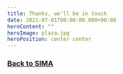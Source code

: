 ```yaml
---
title: Thanks, we'll be in touch
date: 2021-07-01T00:00:00.000+00:00
heroContent: ""
heroImage: plaza.jpg
heroPosition: center center
---
```

### [Back to SIMA](/)
